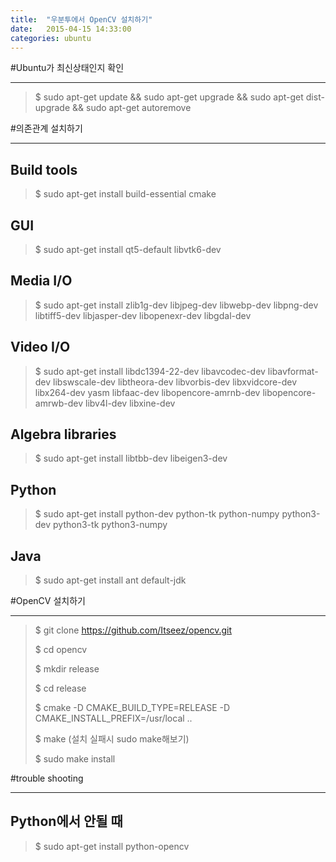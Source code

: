 ```yaml
---
title:  "우분투에서 OpenCV 설치하기"
date:   2015-04-15 14:33:00
categories: ubuntu
---
```


#Ubuntu가 최신상태인지 확인

-------------

> $ sudo apt-get update && sudo apt-get upgrade && sudo apt-get dist-upgrade && sudo apt-get autoremove

#의존관계 설치하기

-----------

## Build tools

> $ sudo apt-get install build-essential cmake

## GUI

> $ sudo apt-get install qt5-default libvtk6-dev

## Media I/O

> $ sudo apt-get install zlib1g-dev libjpeg-dev libwebp-dev libpng-dev libtiff5-dev libjasper-dev libopenexr-dev libgdal-dev

## Video I/O

> $ sudo apt-get install libdc1394-22-dev libavcodec-dev libavformat-dev libswscale-dev libtheora-dev libvorbis-dev libxvidcore-dev libx264-dev yasm libfaac-dev libopencore-amrnb-dev libopencore-amrwb-dev libv4l-dev libxine-dev

## Algebra libraries

> $ sudo apt-get install libtbb-dev libeigen3-dev

## Python

> $ sudo apt-get install python-dev python-tk python-numpy python3-dev python3-tk python3-numpy

## Java

> $ sudo apt-get install ant default-jdk

#OpenCV 설치하기

------------


> $ git clone https://github.com/Itseez/opencv.git
>
> $ cd opencv
>
> $ mkdir release
>
> $ cd release
>
> $ cmake -D CMAKE_BUILD_TYPE=RELEASE -D CMAKE_INSTALL_PREFIX=/usr/local ..
>
> $ make (설치 실패시 sudo make해보기)
>
> $ sudo make install

#trouble shooting

---------------

## Python에서 안될 때

> $ sudo apt-get install python-opencv

